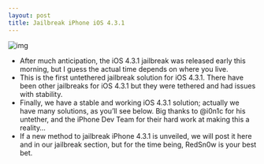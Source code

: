 ```yaml
---
layout: post
title: Jailbreak iPhone iOS 4.3.1
---
```

![img](http://media.idownloadblog.com/wp-content/uploads/2011/01/iphone-jailbreak.jpg)
* After much anticipation, the iOS 4.3.1 jailbreak was released early this morning, but I guess the actual time depends on where you live.
* This is the first untethered jailbreak solution for iOS 4.3.1. There have been other jailbreaks for iOS 4.3.1 but they were tethered and had issues with stability.
* Finally, we have a stable and working iOS 4.3.1 solution; actually we have many solutions, as you’ll see below. Big thanks to @i0n1c for his untether, and the iPhone Dev Team for their hard work at making this a reality…
* If a new method to jailbreak iPhone 4.3.1 is unveiled, we will post it here and in our jailbreak section, but for the time being, RedSn0w is your best bet.

